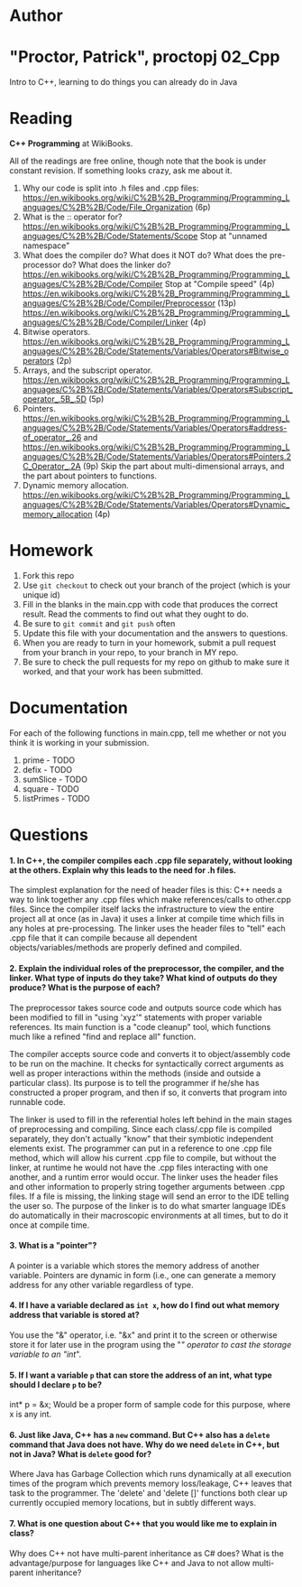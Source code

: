 Author
==========
"Proctor, Patrick", proctopj
02_Cpp
======

Intro to C++, learning to do things you can already do in Java

Reading
=======

**C++ Programming** at WikiBooks.

All of the readings are free online, though note that the book is under constant revision. If something looks crazy, ask me about it.

1. Why our code is split into .h files and .cpp files: https://en.wikibooks.org/wiki/C%2B%2B_Programming/Programming_Languages/C%2B%2B/Code/File_Organization (6p)
2. What is the :: operator for? https://en.wikibooks.org/wiki/C%2B%2B_Programming/Programming_Languages/C%2B%2B/Code/Statements/Scope Stop at "unnamed namespace"
3. What does the compiler do? What does it NOT do? What does the pre-processor do? What does the linker do? https://en.wikibooks.org/wiki/C%2B%2B_Programming/Programming_Languages/C%2B%2B/Code/Compiler Stop at "Compile speed" (4p) https://en.wikibooks.org/wiki/C%2B%2B_Programming/Programming_Languages/C%2B%2B/Code/Compiler/Preprocessor (13p) https://en.wikibooks.org/wiki/C%2B%2B_Programming/Programming_Languages/C%2B%2B/Code/Compiler/Linker (4p)
4. Bitwise operators. https://en.wikibooks.org/wiki/C%2B%2B_Programming/Programming_Languages/C%2B%2B/Code/Statements/Variables/Operators#Bitwise_operators (2p)
5. Arrays, and the subscript operator. https://en.wikibooks.org/wiki/C%2B%2B_Programming/Programming_Languages/C%2B%2B/Code/Statements/Variables/Operators#Subscript_operator_.5B_.5D (5p)
6. Pointers. https://en.wikibooks.org/wiki/C%2B%2B_Programming/Programming_Languages/C%2B%2B/Code/Statements/Variables/Operators#address-of_operator_.26 and https://en.wikibooks.org/wiki/C%2B%2B_Programming/Programming_Languages/C%2B%2B/Code/Statements/Variables/Operators#Pointers.2C_Operator_.2A (9p) Skip the part about multi-dimensional arrays, and the part about pointers to functions.
7. Dynamic memory allocation. https://en.wikibooks.org/wiki/C%2B%2B_Programming/Programming_Languages/C%2B%2B/Code/Statements/Variables/Operators#Dynamic_memory_allocation (4p)

Homework
========

1. Fork this repo
2. Use `git checkout` to check out your branch of the project (which is your unique id)
3. Fill in the blanks in the main.cpp with code that produces the correct result. Read the comments to find out what they ought to do.
4. Be sure to `git commit` and `git push` often
5. Update this file with your documentation and the answers to questions.
6. When you are ready to turn in your homework, submit a pull request from your branch in your repo, to your branch in MY repo.
7. Be sure to check the pull requests for my repo on github to make sure it worked, and that your work has been submitted.

Documentation
=========

For each of the following functions in main.cpp, tell me whether or not you think it is working in your submission.

1. prime - TODO
2. defix - TODO
3. sumSlice - TODO
4. square - TODO
5. listPrimes - TODO

Questions
=======

#### 1. In C++, the compiler compiles each .cpp file separately, without looking at the others. Explain why this leads to the need for .h files.
	
The simplest explanation for the need of header files is this: C++ needs a way to link together any .cpp files which make references/calls to other.cpp files. Since
the compiler itself lacks the infrastructure to view the entire project all at once (as in Java) it uses a linker at compile time which fills in any holes at 
pre-processing. The linker uses the header files to "tell" each .cpp file that it can compile because all dependent objects/variables/methods are properly defined and
compiled.

#### 2. Explain the individual roles of the preprocessor, the compiler, and the linker. What type of inputs do they take? What kind of outputs do they produce? What is the purpose of each?

The preprocessor takes source code and outputs source code which has been modified to fill in "using 'xyz'" statements with proper variable references. Its main function
is a "code cleanup" tool, which functions much like a refined "find and replace all" function.

The compiler accepts source code and converts it to object/assembly code to be run on the machine. It checks for syntactically correct arguments as well as proper
interactions within the methods (inside and outside a particular class). Its purpose is to tell the programmer if he/she has constructed a proper program, and then if
so, it converts that program into runnable code.

The linker is used to fill in the referential holes left behind in the main stages of preprocessing and compiling. Since each class/.cpp file is compiled separately,
they don't actually "know" that their symbiotic independent elements exist. The programmer can put in a reference to one .cpp file method, which will allow his current
.cpp file to compile, but without the linker, at runtime he would not have the .cpp files interacting with one another, and a runtim error would occur. The linker uses
the header files and other information to properly string together arguments between .cpp files. If a file is missing, the linking stage will send an error to the IDE
telling the user so. The purpose of the linker is to do what smarter language IDEs do automatically in their macroscopic environments at all times, but to do it once at
compile time.

#### 3. What is a "pointer"?

A pointer is a variable which stores the memory address of another variable. Pointers are dynamic in form (i.e., one can generate a memory address for any other variable 
regardless of type.

#### 4. If I have a variable declared as `int x`, how do I find out what memory address that variable is stored at?

You use the "&" operator, i.e. "&x" and print it to the screen or otherwise store it for later use in the program using the "*" operator to cast the storage variable 
to an "int*".

#### 5. If I want a variable `p` that can store the address of an int, what type should I declare `p` to be?

int* p = &x; Would be a proper form of sample code for this purpose, where x is any int.

#### 6. Just like Java, C++ has a `new` command. But C++ also has a `delete` command that Java does not have. Why do we need `delete` in C++, but not in Java? What is `delete` good for?

Where Java has Garbage Collection which runs dynamically at all execution times of the program which prevents memory loss/leakage, C++ leaves that task to the programmer. The 'delete' 
and 'delete []' functions both clear up currently occupied memory locations, but in subtly different ways. 

#### 7. What is one question about C++ that you would like me to explain in class?

Why does C++ not have multi-parent inheritance as C# does? What is the advantage/purpose for languages like C++ and Java to not allow multi-parent inheritance?